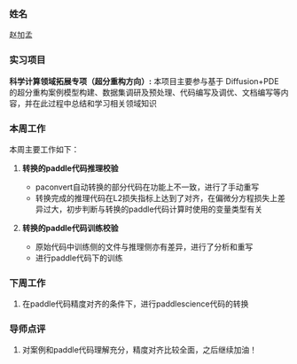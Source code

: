### 姓名
赵加孟
### 实习项目
**科学计算领域拓展专项（超分重构方向）:** 本项目主要参与基于 Diffusion+PDE 的超分重构案例模型构建、数据集调研及预处理、代码编写及调优、文档编写等内容，并在此过程中总结和学习相关领域知识

### 本周工作
本周主要工作如下：

1. **转换的paddle代码推理校验**

	* paconvert自动转换的部分代码在功能上不一致，进行了手动重写
	* 转换完成的推理代码在L2损失指标上达到了对齐，在偏微分方程损失上差异过大，初步判断与转换的paddle代码计算时使用的变量类型有关
	
1. **转换的paddle代码训练校验**

	* 原始代码中训练侧的文件与推理侧亦有差异，进行了分析和重写
	* 进行paddle代码下的训练



### 下周工作

1. 在paddle代码精度对齐的条件下，进行paddlescience代码的转换

### 导师点评
1. 对案例和paddle代码理解充分，精度对齐比较全面，之后继续加油！
